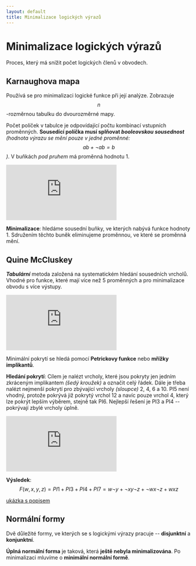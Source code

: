 ```yaml
---
layout: default
title: Minimalizace logických výrazů
---
```


# Minimalizace logických výrazů

Proces, který má snížit počet logických členů v obvodech.

## Karnaughova mapa

Používá se pro minimalizaci logické funkce při její analýze. Zobrazuje $$ n $$-rozměrnou tabulku do dvourozměrné mapy.

Počet políček v tabulce je odpovídající počtu kombinací vstupních proměnných. **Sousedící políčka musí splňovat *booleovskou sousednost*** *(hodnota výrazu se mění pouze v jedné proměnné: $$ ab + \neg ab = b$$ )*. V buňkách *pod pruhem* má proměnná hodnotu 1.

![karnaughova mapa](http://szz.g6.cz/lib/exe/fetch.php?cache=&media=temata:08-minimalizace_logickych_vyrazu:06_undf.png)

**Minimalizace**: hledáme sousední buňky, ve kterých nabývá funkce hodnoty 1. Sdružením těchto buněk eliminujeme proměnnou, ve které se proměnná mění.

## Quine McCluskey

***Tabulární*** metoda založená na systematickém hledání sousedních vrcholů.
Vhodné pro funkce, které mají více než 5 proměnných a pro minimalizace obvodu s více výstupy.

![quine mccluskey](http://szz.g6.cz/lib/exe/fetch.php?cache=&media=temata:08-minimalizace_logickych_vyrazu:13_quine_mccluskey.png)

Minimální pokrytí se hledá pomocí **Petrickovy funkce** nebo **mřížky implikantů**.

**Hledání pokrytí**: Cílem je nalézt vrcholy, které jsou pokryty jen jedním zkráceným implikantem *(šedý kroužek)* a označit celý řádek.
Dále je třeba nalézt nejmenší pokrytí pro zbývající vrcholy *(sloupce)* 2, 4, 6 a 10.
PI5 není vhodný, protože pokrývá již pokrytý vrchol 12 a navíc pouze vrchol 4, který lze pokrýt lepším výběrem, stejně tak PI6.
Nejlepší řešení je PI3 a PI4 -- pokrývají zbylé vrcholy úplně.

![mřížka implikantů](http://szz.g6.cz/lib/exe/fetch.php?cache=&media=temata:08-minimalizace_logickych_vyrazu:14_mriezka_implikantov.png)

**Výsledek**: $$ F(w, x, y, z) = PI1 + PI3 + PI4 + PI7 = w\neg y + \neg xy \neg z + \neg wx \neg z + wxz $$

[ukázka s popisem](http://kalabovi.org/pitel:isz:minimalizace#quine_mccluskey)

## Normální formy

Dvě důležité formy, ve kterých se s logickými výrazy pracuje -- **disjunktní** a **konjunktní**.

**Úplná normální forma** je taková, která **ještě nebyla minimalizována**.
Po minimalizaci mluvíme o **minimální normální formě**.

